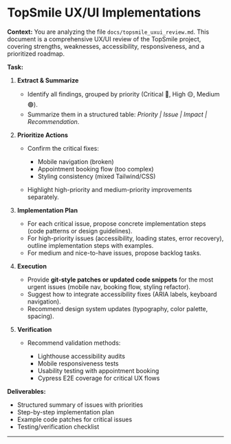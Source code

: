 # TopSmile UX/UI Implementations

**Context:**
You are analyzing the file `docs/topsmile_uxui_review.md`. This document is a comprehensive UX/UI review of the TopSmile project, covering strengths, weaknesses, accessibility, responsiveness, and a prioritized roadmap.

**Task:**

1. **Extract & Summarize**

   * Identify all findings, grouped by priority (Critical 🔴, High 🟡, Medium 🟢).
   * Summarize them in a structured table: *Priority | Issue | Impact | Recommendation*.

2. **Prioritize Actions**

   * Confirm the critical fixes:

     * Mobile navigation (broken)
     * Appointment booking flow (too complex)
     * Styling consistency (mixed Tailwind/CSS)
   * Highlight high-priority and medium-priority improvements separately.

3. **Implementation Plan**

   * For each critical issue, propose concrete implementation steps (code patterns or design guidelines).
   * For high-priority issues (accessibility, loading states, error recovery), outline implementation steps with examples.
   * For medium and nice-to-have issues, propose backlog tasks.

4. **Execution**

   * Provide **git-style patches or updated code snippets** for the most urgent issues (mobile nav, booking flow, styling refactor).
   * Suggest how to integrate accessibility fixes (ARIA labels, keyboard navigation).
   * Recommend design system updates (typography, color palette, spacing).

5. **Verification**

   * Recommend validation methods:

     * Lighthouse accessibility audits
     * Mobile responsiveness tests
     * Usability testing with appointment booking
     * Cypress E2E coverage for critical UX flows

**Deliverables:**

* Structured summary of issues with priorities
* Step-by-step implementation plan
* Example code patches for critical issues
* Testing/verification checklist

---

